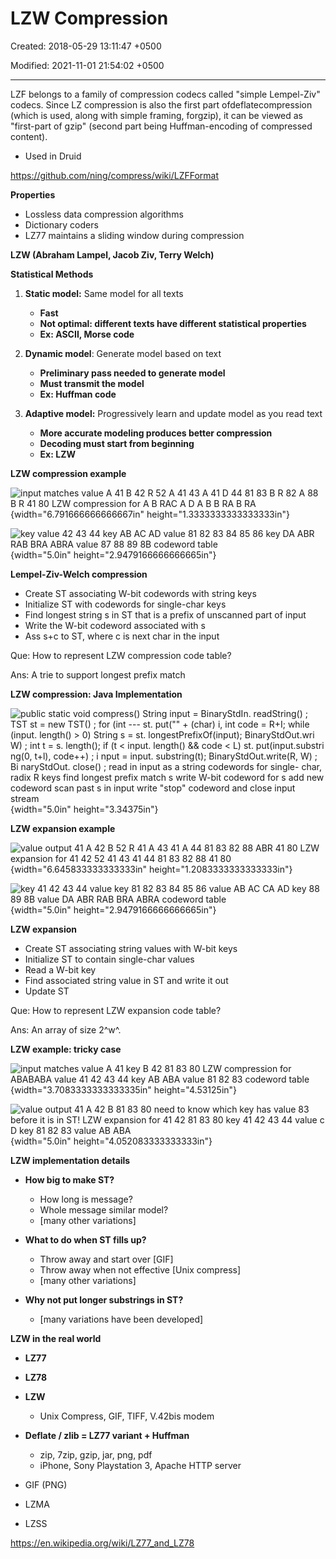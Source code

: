 # LZW Compression

Created: 2018-05-29 13:11:47 +0500

Modified: 2021-11-01 21:54:02 +0500

---

LZF belongs to a family of compression codecs called "simple Lempel-Ziv" codecs. Since LZ compression is also the first part ofdeflatecompression (which is used, along with simple framing, forgzip), it can be viewed as "first-part of gzip" (second part being Huffman-encoding of compressed content).


-   Used in Druid



<https://github.com/ning/compress/wiki/LZFFormat>



**Properties**
-   Lossless data compression algorithms
-   Dictionary coders
-   LZ77 maintains a sliding window during compression



**LZW (Abraham Lampel, Jacob Ziv, Terry Welch)**

**Statistical Methods**

1.  **Static model:** Same model for all texts
    -   **Fast**
    -   **Not optimal: different texts have different statistical properties**
    -   **Ex: ASCII, Morse code**

2.  **Dynamic model**: Generate model based on text
    -   **Preliminary pass needed to generate model**
    -   **Must transmit the model**
    -   **Ex: Huffman code**

3.  **Adaptive model:** Progressively learn and update model as you read text
    -   **More accurate modeling produces better compression**
    -   **Decoding must start from beginning**
    -   **Ex: LZW**



**LZW compression example**

![input matches value A 41 B 42 R 52 A 41 43 A 41 D 44 81 83 B R 82 A 88 B R 41 80 LZW compression for A B RAC A D A B B RA B RA ](media/LZW-Compression-image1.jpg){width="6.791666666666667in" height="1.3333333333333333in"}



![key value 42 43 44 key AB AC AD value 81 82 83 84 85 86 key DA ABR RAB BRA ABRA value 87 88 89 8B codeword table ](media/LZW-Compression-image2.jpg){width="5.0in" height="2.9479166666666665in"}



**Lempel-Ziv-Welch compression**
-   Create ST associating W-bit codewords with string keys
-   Initialize ST with codewords for single-char keys
-   Find longest string s in ST that is a prefix of unscanned part of input
-   Write the W-bit codeword associated with s
-   Ass s+c to ST, where c is next char in the input



Que: How to represent LZW compression code table?

Ans: A trie to support longest prefix match



**LZW compression: Java Implementation**

![public static void compress() String input = BinaryStdIn. readString() ; TST<Integer> st = new TST<Integer>() ; for (int --- st. put("" + (char) i, int code = R+I; while (input. length() > 0) String s = st. longestPrefixOf(input); BinaryStdOut.wri W) ; int t = s. length(); if (t < input. length() && code < L) st. put(input.substri ng(0, t+l), code++) ; i nput = input. substring(t); BinaryStdOut.write(R, W) ; Bi naryStdOut. close() ; read in input as a string codewords for single- char, radix R keys find longest prefix match s write W-bit codeword for s add new codeword scan past s in input write "stop" codeword and close input stream ](media/LZW-Compression-image3.jpeg){width="5.0in" height="3.34375in"}



**LZW expansion example**

![value output 41 A 42 B 52 R 41 A 43 41 A 44 81 83 82 88 ABR 41 80 LZW expansion for 41 42 52 41 43 41 44 81 83 82 88 41 80 ](media/LZW-Compression-image4.jpg){width="6.645833333333333in" height="1.2083333333333333in"}



![key 41 42 43 44 value key 81 82 83 84 85 86 value AB AC CA AD key 88 89 8B value DA ABR RAB BRA ABRA codeword table ](media/LZW-Compression-image5.jpg){width="5.0in" height="2.9479166666666665in"}



**LZW expansion**
-   Create ST associating string values with W-bit keys
-   Initialize ST to contain single-char values
-   Read a W-bit key
-   Find associated string value in ST and write it out
-   Update ST



Que: How to represent LZW expansion code table?

Ans: An array of size 2^w^.



**LZW example: tricky case**

![input matches value A 41 key B 42 81 83 80 LZW compression for ABABABA value 41 42 43 44 key AB ABA value 81 82 83 codeword table ](media/LZW-Compression-image6.jpg){width="3.7083333333333335in" height="4.53125in"}



![value output 41 A 42 B 81 83 80 need to know which key has value 83 before it is in ST! LZW expansion for 41 42 81 83 80 key 41 42 43 44 value c D key 81 82 83 value AB ABA ](media/LZW-Compression-image7.jpg){width="5.0in" height="4.052083333333333in"}



**LZW implementation details**
-   **How big to make ST?**
    -   How long is message?
    -   Whole message similar model?
    -   [many other variations]


-   **What to do when ST fills up?**
    -   Throw away and start over [GIF]
    -   Throw away when not effective [Unix compress]
    -   [many other variations]


-   **Why not put longer substrings in ST?**
    -   [many variations have been developed]



**LZW in the real world**
-   **LZ77**
-   **LZ78**
-   **LZW**
    -   Unix Compress, GIF, TIFF, V.42bis modem


-   **Deflate / zlib = LZ77 variant + Huffman**
    -   zip, 7zip, gzip, jar, png, pdf
    -   iPhone, Sony Playstation 3, Apache HTTP server
-   GIF (PNG)
-   LZMA
-   LZSS



<https://en.wikipedia.org/wiki/LZ77_and_LZ78>







